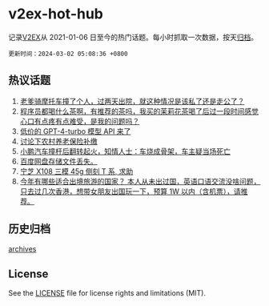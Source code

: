 # v2ex-hot-hub

 记录[V2EX](https://www.v2ex.com/)从 2021-01-06 日至今的热门话题。每小时抓取一次数据，按天[归档](archives)。

`更新时间：2024-03-02 05:08:36 +0800`

## 热议话题

1. [老爹骑摩托车撞了个人，过两天出院，就这种情况是该私了还是走公了？](https://www.v2ex.com/t/1019678)
1. [程序员都喝什么茶啊，有推荐的茶吗，我买的茉莉花茶喝了后过一段时间感觉心口有点疼有点难受，是我的问题吗？](https://www.v2ex.com/t/1019731)
1. [低价的 GPT-4-turbo 模型 API 来了](https://www.v2ex.com/t/1019642)
1. [讨论下农村养老保险补缴](https://www.v2ex.com/t/1019767)
1. [小鹏汽车撞杆后翻转起火，知情人士：车烧成骨架，车主疑当场死亡](https://www.v2ex.com/t/1019693)
1. [百度网盘存储文件丢失。](https://www.v2ex.com/t/1019663)
1. [宁芝 X108 三模 45g 侧刻 T 系, 求助](https://www.v2ex.com/t/1019662)
1. [今年有哪些适合出境旅游的国家？ 本人从未出过国，英语口语交流没啥问题，只去过几次香港，想带女朋友出国玩一下，预算 1W 以内（含机票），请推荐。](https://www.v2ex.com/t/1019779)

## 历史归档

[archives](archives)

## License

See the [LICENSE](LICENSE) file for license rights and limitations (MIT).
